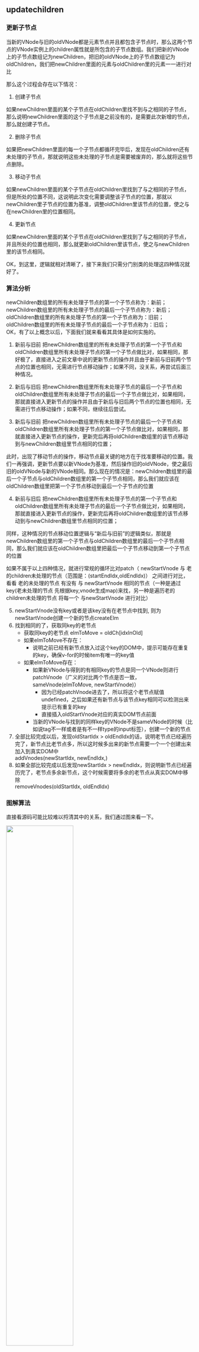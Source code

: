 ## updatechildren

### 更新子节点
当新的VNode与旧的oldVNode都是元素节点并且都包含子节点时，那么这两个节点的VNode实例上的children属性就是所包含的子节点数组。我们把新的VNode上的子节点数组记为newChildren，把旧的oldVNode上的子节点数组记为oldChildren，我们把newChildren里面的元素与oldChildren里的元素一一进行对比

那么这个过程会存在以下情况：

1. 创建子节点

如果newChildren里面的某个子节点在oldChildren里找不到与之相同的子节点，那么说明newChildren里面的这个子节点是之前没有的，是需要此次新增的节点，那么就创建子节点。

2. 删除子节点

如果把newChildren里面的每一个子节点都循环完毕后，发现在oldChildren还有未处理的子节点，那就说明这些未处理的子节点是需要被废弃的，那么就将这些节点删除。

3. 移动子节点

如果newChildren里面的某个子节点在oldChildren里找到了与之相同的子节点，但是所处的位置不同，这说明此次变化需要调整该子节点的位置，那就以newChildren里子节点的位置为基准，调整oldChildren里该节点的位置，使之与在newChildren里的位置相同。

4. 更新节点

如果newChildren里面的某个子节点在oldChildren里找到了与之相同的子节点，并且所处的位置也相同，那么就更新oldChildren里该节点，使之与newChildren里的该节点相同。

OK，到这里，逻辑就相对清晰了，接下来我们只需分门别类的处理这四种情况就好了。

### 算法分析

newChildren数组里的所有未处理子节点的第一个子节点称为：新前；<br>
newChildren数组里的所有未处理子节点的最后一个子节点称为：新后；<br>
oldChildren数组里的所有未处理子节点的第一个子节点称为：旧前；<br>
oldChildren数组里的所有未处理子节点的最后一个子节点称为：旧后；<br>
OK，有了以上概念以后，下面我们就来看看其具体是如何实施的。<br>

1. 新前与旧前
把newChildren数组里的所有未处理子节点的第一个子节点和oldChildren数组里所有未处理子节点的第一个子节点做比对，如果相同，那好极了，直接进入之前文章中说的更新节点的操作并且由于新前与旧前两个节点的位置也相同，无需进行节点移动操作；如果不同，没关系，再尝试后面三种情况。 

2. 新后与旧后
把newChildren数组里所有未处理子节点的最后一个子节点和oldChildren数组里所有未处理子节点的最后一个子节点做比对，如果相同，那就直接进入更新节点的操作并且由于新后与旧后两个节点的位置也相同，无需进行节点移动操作；如果不同，继续往后尝试。 

3. 新后与旧前
把newChildren数组里所有未处理子节点的最后一个子节点和oldChildren数组里所有未处理子节点的第一个子节点做比对，如果相同，那就直接进入更新节点的操作，更新完后再将oldChildren数组里的该节点移动到与newChildren数组里节点相同的位置； 

此时，出现了移动节点的操作，移动节点最关键的地方在于找准要移动的位置。我们一再强调，更新节点要以新VNode为基准，然后操作旧的oldVNode，使之最后旧的oldVNode与新的VNode相同。那么现在的情况是：newChildren数组里的最后一个子节点与oldChildren数组里的第一个子节点相同，那么我们就应该在oldChildren数组里把第一个子节点移动到最后一个子节点的位置

4. 新前与旧后
把newChildren数组里所有未处理子节点的第一个子节点和oldChildren数组里所有未处理子节点的最后一个子节点做比对，如果相同，那就直接进入更新节点的操作，更新完后再将oldChildren数组里的该节点移动到与newChildren数组里节点相同的位置；

同样，这种情况的节点移动位置逻辑与“新后与旧前”的逻辑类似，那就是newChildren数组里的第一个子节点与oldChildren数组里的最后一个子节点相同，那么我们就应该在oldChildren数组里把最后一个子节点移动到第一个子节点的位置

如果不属于以上四种情况，就进行常规的循环比对patch（ newStartVnode 与 老的children未处理的节点（范围是：(startEndIdx,oldEndIdx)） 之间进行对比，看看 老的未处理的节点 有没有 与 newStartVnode 相同的节点（一种是通过key(老未处理的节点 先根据key,vnode生成map)来找，另一种是遍历老的children未处理的节点 将每一个 与newStartVnode 进行对比）

5. newStartVnode没有key或者是该key没有在老节点中找到, 则为newStartVnode创建一个新的节点createElm
6. 找到相同的了，获取同key的老节点
    * 获取同key的老节点 elmToMove = oldCh[idxInOld]<br>
    * 如果elmToMove不存在： <br>
      - 说明之前已经有新节点放入过这个key的DOM中，提示可能存在重复的key，确保v-for的时候item有唯一的key值<br>
    * 如果elmToMove存在：<br> 
      - 如果新VNode与得到的有相同key的节点是同一个VNode则进行patchVnode（广义的对比两个节点是否一致，sameVnode(elmToMove, newStartVnode)）<br>
        + 因为已经patchVnode进去了，所以将这个老节点赋值undefined，之后如果还有新节点与该节点key相同可以检测出来提示已有重复的key<br>
        + 直接插入oldStartVnode对应的真实DOM节点前面<br>
      - 当新的VNode与找到的同样key的VNode不是sameVNode的时候（比如说tag不一样或者是有不一样type的input标签），创建一个新的节点
7. 全部比较完成以后，发现oldStartIdx > oldEndIdx的话，说明老节点已经遍历完了，新节点比老节点多，所以这时候多出来的新节点需要一个一个创建出来加入到真实DOM中<br>
  addVnodes(newStartIdx, newEndIdx,)
8. 如果全部比较完成以后发现newStartIdx > newEndIdx，则说明新节点已经遍历完了，老节点多余新节点，这个时候需要将多余的老节点从真实DOM中移除<br>
  removeVnodes(oldStartIdx, oldEndIdx)
      
### 图解算法
直接看源码可能比较难以捋清其中的关系，我们通过图来看一下。

<img src="https://github.com/dinghuahua/blog/blob/master/vue%E6%BA%90%E7%A0%81%E5%AD%A6%E4%B9%A0/images/data19.png" width="60%">

首先，在新老两个VNode节点的左右头尾两侧都有一个变量标记，在遍历过程中这几个变量都会向中间靠拢。当oldStartIdx > oldEndIdx或者newStartIdx > newEndIdx时结束循环。

索引与VNode节点的对应关系：<br>
oldStartIdx => oldStartVnode<br>
oldEndIdx => oldEndVnode<br>
newStartIdx => newStartVnode<br>
newEndIdx => newEndVnode<br>

在遍历中，如果存在key，并且满足sameVnode，会将该DOM节点进行复用，否则则会创建一个新的DOM节点。

首先，oldStartVnode、oldEndVnode与newStartVnode、newEndVnode两两比较一共有2*2=4种比较方法。

当新老VNode节点的start或者end满足sameVnode时，也就是sameVnode(oldStartVnode, newStartVnode)或者sameVnode(oldEndVnode, newEndVnode)，直接将该VNode节点进行patchVnode即可。

<img src="https://github.com/dinghuahua/blog/blob/master/vue%E6%BA%90%E7%A0%81%E5%AD%A6%E4%B9%A0/images/data20.png" width="60%">

如果oldStartVnode与newEndVnode满足sameVnode，即sameVnode(oldStartVnode, newEndVnode)。

这时候说明oldStartVnode已经跑到了oldEndVnode后面去了，进行patchVnode的同时还需要将真实DOM节点移动到oldEndVnode的后面。

<img src="https://github.com/dinghuahua/blog/blob/master/vue%E6%BA%90%E7%A0%81%E5%AD%A6%E4%B9%A0/images/data21.png" width="60%">

如果oldEndVnode与newStartVnode满足sameVnode，即sameVnode(oldEndVnode, newStartVnode)。

这说明oldEndVnode跑到了oldStartVnode的前面，进行patchVnode的同时真实的DOM节点移动到了oldStartVnode的前面。

<img src="https://github.com/dinghuahua/blog/blob/master/vue%E6%BA%90%E7%A0%81%E5%AD%A6%E4%B9%A0/images/data22.png" width="60%">

如果以上情况均不符合，则通过createKeyToOldIdx会得到一个oldKeyToIdx，里面存放了一个key为旧的VNode，value为对应index序列的哈希表。从这个哈希表中可以找到是否有与newStartVnode一致key的旧的VNode节点，如果同时满足sameVnode，patchVnode的同时会将这个真实DOM（elmToMove）移动到oldStartVnode对应的真实DOM的前面。

<img src="https://github.com/dinghuahua/blog/blob/master/vue%E6%BA%90%E7%A0%81%E5%AD%A6%E4%B9%A0/images/data23.png" width="60%">

当然也有可能newStartVnode在旧的VNode节点找不到一致的key，或者是即便key相同却不是sameVnode，这个时候会调用createElm创建一个新的DOM节点。

<img src="https://github.com/dinghuahua/blog/blob/master/vue%E6%BA%90%E7%A0%81%E5%AD%A6%E4%B9%A0/images/data24.png" width="60%">

到这里循环已经结束了，那么剩下我们还需要处理多余或者不够的真实DOM节点。

1.当结束时oldStartIdx > oldEndIdx，这个时候老的VNode节点已经遍历完了，但是新的节点还没有。说明了新的VNode节点实际上比老的VNode节点多，也就是比真实DOM多，需要将剩下的（也就是新增的）VNode节点插入到真实DOM节点中去，此时调用addVnodes（批量调用createElm的接口将这些节点加入到真实DOM中去）。

<img src="https://github.com/dinghuahua/blog/blob/master/vue%E6%BA%90%E7%A0%81%E5%AD%A6%E4%B9%A0/images/data25.png" width="60%">

2。同理，当newStartIdx > newEndIdx时，新的VNode节点已经遍历完了，但是老的节点还有剩余，说明真实DOM节点多余了，需要从文档中删除，这时候调用removeVnodes将这些多余的真实DOM删除。

<img src="https://github.com/dinghuahua/blog/blob/master/vue%E6%BA%90%E7%A0%81%E5%AD%A6%E4%B9%A0/images/data26.png" width="60%">

### 源码解读

``` javascript
// 循环更新子节点
function updateChildren (parentElm, oldCh, newCh, insertedVnodeQueue, removeOnly) {
  let oldStartIdx = 0               // oldChildren开始索引
  let oldEndIdx = oldCh.length - 1   // oldChildren结束索引
  let oldStartVnode = oldCh[0]        // oldChildren中所有未处理节点中的第一个
  let oldEndVnode = oldCh[oldEndIdx]   // oldChildren中所有未处理节点中的最后一个

  let newStartIdx = 0               // newChildren开始索引
  let newEndIdx = newCh.length - 1   // newChildren结束索引
  let newStartVnode = newCh[0]        // newChildren中所有未处理节点中的第一个
  let newEndVnode = newCh[newEndIdx]  // newChildren中所有未处理节点中的最后一个

  let oldKeyToIdx, idxInOld, vnodeToMove, refElm

  // removeOnly is a special flag used only by <transition-group>
  // to ensure removed elements stay in correct relative positions
  // during leaving transitions
  const canMove = !removeOnly

  if (process.env.NODE_ENV !== 'production') {
    checkDuplicateKeys(newCh)
  }

  // 以"新前"、"新后"、"旧前"、"旧后"的方式开始比对节点
  while (oldStartIdx <= oldEndIdx && newStartIdx <= newEndIdx) {
    if (isUndef(oldStartVnode)) {
      oldStartVnode = oldCh[++oldStartIdx] // 如果oldStartVnode不存在，则直接跳过，比对下一个
    } else if (isUndef(oldEndVnode)) {
      oldEndVnode = oldCh[--oldEndIdx]
    } else if (sameVnode(oldStartVnode, newStartVnode)) {
      // 如果新前与旧前节点相同，就把两个节点进行patch更新
      patchVnode(oldStartVnode, newStartVnode, insertedVnodeQueue)
      oldStartVnode = oldCh[++oldStartIdx]
      newStartVnode = newCh[++newStartIdx]
    } else if (sameVnode(oldEndVnode, newEndVnode)) {
      // 如果新后与旧后节点相同，就把两个节点进行patch更新
      patchVnode(oldEndVnode, newEndVnode, insertedVnodeQueue)
      oldEndVnode = oldCh[--oldEndIdx]
      newEndVnode = newCh[--newEndIdx]
    } else if (sameVnode(oldStartVnode, newEndVnode)) { // Vnode moved right
      // 如果新后与旧前节点相同，先把两个节点进行patch更新，然后把旧前节点移动到oldChilren中所有未处理节点之后
      patchVnode(oldStartVnode, newEndVnode, insertedVnodeQueue)
      canMove && nodeOps.insertBefore(parentElm, oldStartVnode.elm, nodeOps.nextSibling(oldEndVnode.elm))
      oldStartVnode = oldCh[++oldStartIdx]
      newEndVnode = newCh[--newEndIdx]
    } else if (sameVnode(oldEndVnode, newStartVnode)) { // Vnode moved left
      // 如果新前与旧后节点相同，先把两个节点进行patch更新，然后把旧后节点移动到oldChilren中所有未处理节点之前
      patchVnode(oldEndVnode, newStartVnode, insertedVnodeQueue)
      canMove && nodeOps.insertBefore(parentElm, oldEndVnode.elm, oldStartVnode.elm)
      oldEndVnode = oldCh[--oldEndIdx]
      newStartVnode = newCh[++newStartIdx]
    } else {
      // 如果不属于以上四种情况，就进行常规的循环比对patch
      if (isUndef(oldKeyToIdx)) oldKeyToIdx = createKeyToOldIdx(oldCh, oldStartIdx, oldEndIdx)
      idxInOld = isDef(newStartVnode.key)
        ? oldKeyToIdx[newStartVnode.key]
        : findIdxInOld(newStartVnode, oldCh, oldStartIdx, oldEndIdx)
      // 如果在oldChildren里找不到当前循环的newChildren里的子节点
      if (isUndef(idxInOld)) { // New element
        // 新增节点并插入到合适位置
        createElm(newStartVnode, insertedVnodeQueue, parentElm, oldStartVnode.elm, false, newCh, newStartIdx)
      } else {
        // 如果在oldChildren里找到了当前循环的newChildren里的子节点
        vnodeToMove = oldCh[idxInOld]
        // 如果两个节点相同
        if (sameVnode(vnodeToMove, newStartVnode)) {
          // 调用patchVnode更新节点
          patchVnode(vnodeToMove, newStartVnode, insertedVnodeQueue)
          oldCh[idxInOld] = undefined
          // canmove表示是否需要移动节点，如果为true表示需要移动，则移动节点，如果为false则不用移动
          canMove && nodeOps.insertBefore(parentElm, vnodeToMove.elm, oldStartVnode.elm)
        } else {
          // same key but different element. treat as new element
          createElm(newStartVnode, insertedVnodeQueue, parentElm, oldStartVnode.elm, false, newCh, newStartIdx)
        }
      }
      newStartVnode = newCh[++newStartIdx]
    }
  }
  if (oldStartIdx > oldEndIdx) {
    /**
     * 如果oldChildren比newChildren先循环完毕，
     * 那么newChildren里面剩余的节点都是需要新增的节点，
     * 把[newStartIdx, newEndIdx]之间的所有节点都插入到DOM中
     */
    refElm = isUndef(newCh[newEndIdx + 1]) ? null : newCh[newEndIdx + 1].elm
    addVnodes(parentElm, refElm, newCh, newStartIdx, newEndIdx, insertedVnodeQueue)
  } else if (newStartIdx > newEndIdx) {
    /**
     * 如果newChildren比oldChildren先循环完毕，
     * 那么oldChildren里面剩余的节点都是需要删除的节点，
     * 把[oldStartIdx, oldEndIdx]之间的所有节点都删除
     */
    removeVnodes(parentElm, oldCh, oldStartIdx, oldEndIdx)
  }
}
```
读源码之前，我们先有这样一个概念：那就是在我们前面所说的优化策略中，节点有可能是从前面对比，也有可能是从后面对比，对比成功就会进行更新处理，也就是说我们有可能处理第一个，也有可能处理最后一个，那么我们在循环的时候就不能简单从前往后或从后往前循环，而是要从两边向中间循环。

首先，我们先准备4个变量：

newStartIdx:newChildren数组里开始位置的下标；<br>
newEndIdx:newChildren数组里结束位置的下标；<br>
oldStartIdx:oldChildren数组里开始位置的下标；<br>
oldEndIdx:oldChildren数组里结束位置的下标；<br>
在循环的时候，每处理一个节点，就将下标向图中箭头所指的方向移动一个位置，开始位置所表示的节点被处理后，就向后移动一个位置；结束位置所表示的节点被处理后，就向前移动一个位置；由于我们的优化策略都是新旧节点两两更新的，所以一次更新将会移动两个节点。说的再直白一点就是：newStartIdx和oldStartIdx只能往后移动（只会加），newEndIdx和oldEndIdx只能往前移动（只会减）。

当开始位置大于结束位置时，表示所有节点都已经遍历过了。

如果oldStartVnode不存在，则直接跳过，将oldStartIdx加1，比对下一个

``` javascript
// 以"新前"、"新后"、"旧前"、"旧后"的方式开始比对节点
while (oldStartIdx <= oldEndIdx && newStartIdx <= newEndIdx) {
 if (isUndef(oldStartVnode)) {
   oldStartVnode = oldCh[++oldStartIdx]
 }
}
// 如果oldEndVnode不存在，则直接跳过，将oldEndIdx减1，比对前一个

else if (isUndef(oldEndVnode)) {
    oldEndVnode = oldCh[--oldEndIdx]
}
// 如果新前与旧前节点相同，就把两个节点进行patch更新，同时oldStartIdx和newStartIdx都加1，后移一个位置

else if (sameVnode(oldStartVnode, newStartVnode)) {
    patchVnode(oldStartVnode, newStartVnode, insertedVnodeQueue)
    oldStartVnode = oldCh[++oldStartIdx]
    newStartVnode = newCh[++newStartIdx]
}
// 如果新后与旧后节点相同，就把两个节点进行patch更新，同时oldEndIdx和newEndIdx都减1，前移一个位置

else if (sameVnode(oldEndVnode, newEndVnode)) {
    patchVnode(oldEndVnode, newEndVnode, insertedVnodeQueue)
    oldEndVnode = oldCh[--oldEndIdx]
    newEndVnode = newCh[--newEndIdx]
}
// 如果新后与旧前节点相同，先把两个节点进行patch更新，然后把旧前节点移动到oldChilren中所有未处理节点之后，最后把oldStartIdx加1，后移一个位置，newEndIdx减1，前移一个位置

else if (sameVnode(oldStartVnode, newEndVnode)) {
    patchVnode(oldStartVnode, newEndVnode, insertedVnodeQueue)
    canMove && nodeOps.insertBefore(parentElm, oldStartVnode.elm, nodeOps.nextSibling(oldEndVnode.elm))
    oldStartVnode = oldCh[++oldStartIdx]
    newEndVnode = newCh[--newEndIdx]
}
// 如果新前与旧后节点相同，先把两个节点进行patch更新，然后把旧后节点移动到oldChilren中所有未处理节点之前，最后把newStartIdx加1，后移一个位置，oldEndIdx减1，前移一个位置

else if (sameVnode(oldEndVnode, newStartVnode)) { // Vnode moved left
    patchVnode(oldEndVnode, newStartVnode, insertedVnodeQueue)
    canMove && nodeOps.insertBefore(parentElm, oldEndVnode.elm, oldStartVnode.elm)
    oldEndVnode = oldCh[--oldEndIdx]
    newStartVnode = newCh[++newStartIdx]
}
// 如果不属于以上四种情况，就进行常规的循环比对patch
// 如果把newStartVnode在oldChildren数组剩余未处理的每一个子节点都循环一遍，找不到的就新增newStartVnode
// 能在里面找到的就处理进行判断是否相同，
  // 先对比两个节点是否相同，若相同则先调用patchVnode更新节点 ，然后插入
   if (sameVnode(vnodeToMove, newStartVnode)) {
        // 调用patchVnode更新节点
        patchVnode(vnodeToMove, newStartVnode, insertedVnodeQueue)
        oldCh[idxInOld] = undefined
        // canmove表示是否需要移动节点，如果为true表示需要移动，则移动节点，如果为false则不用移动
        canMove && nodeOps.insertBefore(parentElm, vnodeToMove.elm, oldStartVnode.elm)
    }

  // 不相同 新增
  createElm(newStartVnode, insertedVnodeQueue, parentElm, oldStartVnode.elm, 
// 如果在循环中，oldStartIdx大于oldEndIdx了，那就表示oldChildren比newChildren先循环完毕，那么newChildren里面剩余的节点都是需要新增的节点，把[newStartIdx, newEndIdx]之间的所有节点都插入到DOM中
if (oldStartIdx > oldEndIdx) {
    refElm = isUndef(newCh[newEndIdx + 1]) ? null : newCh[newEndIdx + 1].elm
    addVnodes(parentElm, refElm, newCh, newStartIdx, newEndIdx, insertedVnodeQueue)
}
// 如果在循环中，newStartIdx大于newEndIdx了，那就表示newChildren比oldChildren先循环完毕，那么oldChildren里面剩余的节点都是需要删除的节点，把[oldStartIdx, oldEndIdx]之间的所有节点都删除

else if (newStartIdx > newEndIdx) {
    removeVnodes(parentElm, oldCh, oldStartIdx, oldEndIdx)
}
```
OK,处理完毕，可见源码中的处理逻辑跟我们之前分析的逻辑是一样的。
